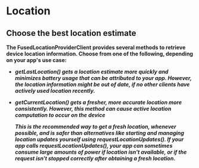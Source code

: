 # Location

## Choose the best location estimate

**The FusedLocationProviderClient provides several methods to retrieve device location information. Choose from one of the following, depending on your app's use case:**

- ***getLastLocation() gets a location estimate more quickly and minimizes battery usage that can be attributed to your app. However, the location information might be out of date, if no other clients have actively used location recently.***

- ***getCurrentLocation() gets a fresher, more accurate location more consistently. However, this method can cause active location computation to occur on the device***

    ***This is the recommended way to get a fresh location, whenever possible, and is safer than alternatives like starting and managing location updates yourself using requestLocationUpdates(). If your app calls requestLocationUpdates(), your app can sometimes consume large amounts of power if location isn't available, or if the request isn't stopped correctly after obtaining a fresh location.***
